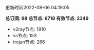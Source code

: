 更新时间2022-08-06 04:19:05

**总订阅: 98**
**总节点: 6718**
**有效节点: 2349**
- v2ray节点: 1910
- ss节点: 153
- trojan节点: 286
